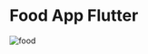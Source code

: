 # Food App Flutter

![food](https://user-images.githubusercontent.com/1903981/153768617-b5b25dc4-4bcc-43df-8b11-77f954cbe679.jpg)
